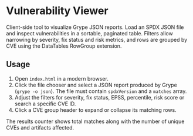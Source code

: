 # Vulnerability Viewer

Client-side tool to visualize Grype JSON reports. Load an SPDX JSON file and inspect vulnerabilities in a sortable, paginated table. Filters allow narrowing by severity, fix status and risk metrics, and rows are grouped by CVE using the DataTables RowGroup extension.

## Usage
1. Open `index.html` in a modern browser.
2. Click the file chooser and select a JSON report produced by Grype (`grype -o json`). The file must contain `spdxVersion` and a `matches` array.
3. Adjust the filters for severity, fix status, EPSS, percentile, risk score or search a specific CVE ID.
4. Click a CVE group header to expand or collapse its matching rows.

The results counter shows total matches along with the number of unique CVEs and artifacts affected.
